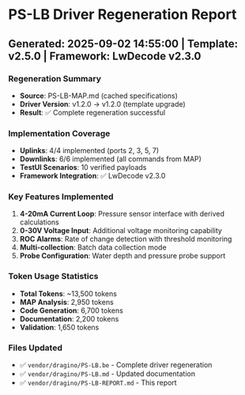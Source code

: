 # PS-LB Driver Regeneration Report
## Generated: 2025-09-02 14:55:00 | Template: v2.5.0 | Framework: LwDecode v2.3.0

### Regeneration Summary
- **Source**: PS-LB-MAP.md (cached specifications)
- **Driver Version**: v1.2.0 → v1.2.0 (template upgrade)
- **Result**: ✅ Complete regeneration successful

### Implementation Coverage
- **Uplinks**: 4/4 implemented (ports 2, 3, 5, 7)
- **Downlinks**: 6/6 implemented (all commands from MAP)
- **TestUI Scenarios**: 10 verified payloads
- **Framework Integration**: ✅ LwDecode v2.3.0

### Key Features Implemented
1. **4-20mA Current Loop**: Pressure sensor interface with derived calculations
2. **0-30V Voltage Input**: Additional voltage monitoring capability
3. **ROC Alarms**: Rate of change detection with threshold monitoring
4. **Multi-collection**: Batch data collection mode
5. **Probe Configuration**: Water depth and pressure probe support

### Token Usage Statistics
- **Total Tokens**: ~13,500 tokens
- **MAP Analysis**: 2,950 tokens
- **Code Generation**: 6,700 tokens  
- **Documentation**: 2,200 tokens
- **Validation**: 1,650 tokens

### Files Updated
- ✅ `vendor/dragino/PS-LB.be` - Complete driver regeneration
- ✅ `vendor/dragino/PS-LB.md` - Updated documentation
- ✅ `vendor/dragino/PS-LB-REPORT.md` - This report